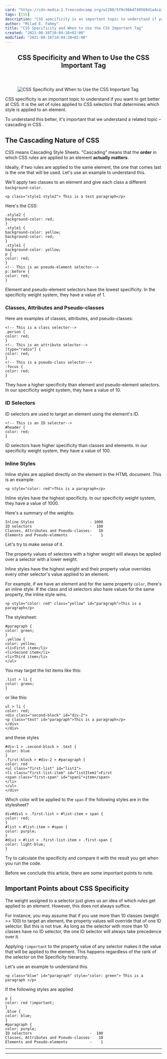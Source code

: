 ```yaml
---
card: "https://cdn-media-2.freecodecamp.org/w1280/5f9c98bd740569d1a4ca1bc5.jpg"
tags: [CSS]
description: "CSS specificity is an important topic to understand if you wa"
author: "Milad E. Fahmy"
title: "CSS Specificity and When to Use the CSS Important Tag"
created: "2021-08-16T10:04:38+02:00"
modified: "2021-08-16T10:04:38+02:00"
---
```

<div class="site-wrapper">
<main id="site-main" class="site-main outer">
<div class="inner">
<article class="post-full post tag-css tag-design tag-web-development ">
<header class="post-full-header">
<h1 class="post-full-title">CSS Specificity and When to Use the CSS Important Tag</h1>
</header>
<figure class="post-full-image">
<picture>
<source media="(max-width: 700px)" sizes="1px" srcset="data:image/gif;base64,R0lGODlhAQABAIAAAAAAAP///yH5BAEAAAAALAAAAAABAAEAAAIBRAA7 1w">
<source media="(min-width: 701px)" sizes="(max-width: 800px) 400px,
(max-width: 1170px) 700px,
1400px" srcset="https://cdn-media-2.freecodecamp.org/w1280/5f9c98bd740569d1a4ca1bc5.jpg 300w,
https://cdn-media-2.freecodecamp.org/w1280/5f9c98bd740569d1a4ca1bc5.jpg 600w,
https://cdn-media-2.freecodecamp.org/w1280/5f9c98bd740569d1a4ca1bc5.jpg 1000w,
https://cdn-media-2.freecodecamp.org/w1280/5f9c98bd740569d1a4ca1bc5.jpg 2000w">
<img onerror="this.style.display='none'" src="https://cdn-media-2.freecodecamp.org/w1280/5f9c98bd740569d1a4ca1bc5.jpg" alt="CSS Specificity and When to Use the CSS Important Tag">
</picture>
</figure>
<section class="post-full-content">
<div class="post-content">
<p>CSS specificity is an important topic to understand if you want to get better at CSS. It is the set of rules applied to CSS selectors that determines which style is applied to an element. </p><p>To understand this better, it's important that we understand a related topic – cascading in CSS .</p><h2 id="the-cascading-nature-of-css">The Cascading Nature of CSS</h2><p>CSS means Cascading Style Sheets. "Cascading" means that the <strong>order</strong> in which CSS rules are applied to an element <strong>actually matters</strong>. </p><p>Ideally, if two rules are applied to the same element, the one that comes last is the one that will be used. Let's use an example to understand this.</p><p>We'll apply two classes to an element and give each class a different <code>background-color</code>.</p><pre><code class="language-text">&lt;p class="style1 style2"&gt; This is a test paragraph&lt;/p&gt;</code></pre><p>Here's the CSS:</p><pre><code class="language-text">.style2 {
background-color: red;
}
.style1 {
background-color: yellow;
background-color: red;
}
.style1 {
background-color: yellow;
p {
color: red;
}
&lt;!-- This is an pseudo-element selector--&gt;
p::before {
color: red;
}</code></pre><p>Element and pseudo-element selectors have the lowest specificity. In the specificity weight system, they have a value of 1.</p><h3 id="classes-attributes-and-pseudo-classes">Classes, Attributes and Pseudo-classes</h3><p>Here are examples of classes, attributes, and pseudo-classes:</p><pre><code class="language-text">&lt;!-- This is a class selector--&gt;
.person {
color: red;
}
&lt;!-- This is an attribute selector--&gt;
[type="radio"] {
color: red;
}
&lt;!-- This is a pseudo-class selector--&gt;
:focus {
color: red;
}</code></pre><p>They have a higher specificity than element and pseudo-element selectors. In our specificity weight system, they have a value of 10.</p><h3 id="id-selectors">ID Selectors</h3><p>ID selectors are used to target an element using the element's ID.</p><pre><code class="language-text">&lt;!-- This is an ID selector--&gt;
#header {
color: red;
}</code></pre><p>ID selectors have higher specificity than classes and elements. In our specificity weight system, they have a value of 100.</p><h3 id="inline-styles">Inline Styles</h3><p>Inline styles are applied directly on the element in the HTML document. This is an example:</p><pre><code class="language-text">&lt;p style="color: red"&gt;This is a paragraph&lt;/p&gt;</code></pre><p>Inline styles have the highest specificity. In our specificity weight system, they have a value of 1000.</p><p>Here's a summary of the weights:</p><pre><code class="language-text">Inline Styles                         - 1000
ID selectors                          -  100
Classes, Attributes and Pseudo-classes-   10
Elements and Pseudo-elements          -    1 </code></pre><p>Let's try to make sense of it.</p><p>The property values of selectors with a higher weight will always be applied over a selector with a lower weight. </p><p>Inline styles have the highest weight and their property value overrides every other selector's value applied to an element. </p><p>For example, if we have an element and for the same property <code>color</code>, there's an inline style. If the class and id selectors also have values for the same property, the inline style wins.</p><pre><code class="language-text">&lt;p style="color: red" class="yellow" id="paragraph"&gt;This is a paragraph&lt;/p&gt;</code></pre><p>The stylesheet:</p><pre><code class="language-text">#paragraph {
color: green;
}
.yellow {
color: yellow;
&lt;li&gt;First item&lt;/li&gt;
&lt;li&gt;Second item&lt;/li&gt;
&lt;li&gt;Third item&lt;/li&gt;
&lt;/ul&gt;</code></pre><p>You may target the list items like this:</p><pre><code class="language-text">.list &gt; li {
color: green;
}</code></pre><p>or like this:</p><pre><code class="language-text">ul &gt; li {
color: red;
&lt;div class="second-block" id="div-2"&gt;
&lt;p class="text" id="paragraph"&gt;This is a paragraph&lt;/p&gt;
&lt;/div&gt;
&lt;/div&gt;</code></pre><p>and these styles</p><pre><code class="language-text">#div-1 &gt; .second-block &gt; .text {
color: blue
}
.first-block &gt; #div-2 &gt; #paragraph {
color: red
&lt;ul class="first-list" id="list1"&gt;
&lt;li class="first-list-item" id="listItem1"&gt;First
&lt;span class="first-span" id="span1"&gt;item&lt;/span&gt;
&lt;/li&gt;
&lt;/ul&gt;
&lt;/div&gt;</code></pre><p>Which color will be applied to the <code>span</code> if the following styles are in the stylesheet?</p><pre><code class="language-text">div#div1 &gt; .first-list &gt; #list-item &gt; span {
color: red;
}
#list &gt; #list-item &gt; #span {
color: purple;
}
#div1 &gt; #list &gt; .first-list-item &gt; .first-span {
color: light-blue;
}</code></pre><p>Try to calculate the specificity and compare it with the result you get when you run the code.</p><p>Before we conclude this article, there are some important points to note.</p><h2 id="important-points-about-css-specificity">Important Points about CSS Specificity</h2><p>The weight assigned to a selector just gives us an idea of which rules get applied to an element. However, this does not always suffice. </p><p>For instance, you may assume that if you use more than 10 classes (weight &gt;= 100) to target an element, the property values will override that of one ID selector. But this is not true. As long as the selector with more than 10 classes have no ID selector, the one ID selector will always take precedence over it.</p><p>Applying <code>!important</code> to the property value of any selector makes it the value that will be applied to the element. This happens regardless of the rank of the selector on the Specificity hierarchy. </p><p>Let's use an example to understand this.</p><pre><code class="language-text">&lt;p class="blue" id="paragraph" style="color: green"&gt; This is a paragraph &lt;/p&gt;</code></pre><p>If the following styles are applied</p><pre><code class="language-text">p {
color: red !important;
}
.blue {
color: blue;
}
#paragraph {
color: purple;
ID selectors                          -  100
Classes, Attributes and Pseudo-classes-   10
Elements and Pseudo-elements          -    1
</code></pre>
</div>
<hr>
<hr>
</section>
</article>
</div>
</main>
</div>
<!-- Google Tag Manager (noscript) -->
<!-- End Google Tag Manager (noscript) -->

